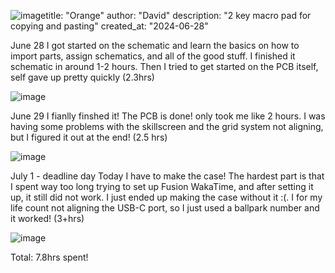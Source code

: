 ![image](https://github.com/user-attachments/assets/354927f5-67aa-4e1c-bb72-8370c075a30d)title: "Orange"
author: "David"
description: "2 key macro pad for copying and pasting"
created_at: "2024-06-28"

June 28
I got started on the schematic and learn the basics on how to import parts, assign schematics, and all of the good stuff. I finished it schematic in around 1-2 hours.
Then I tried to get started on the PCB itself, self gave up pretty quickly (2.3hrs)

![image](https://github.com/user-attachments/assets/a1e961e8-ad95-4f2f-a26f-e84a29b768bc)

June 29
I fianlly finshed it! The PCB is done! only took me like 2 hours. I was having some problems with the skillscreen and the grid system not aligning, but I figured it out at the end! (2.5 hrs)

![image](https://github.com/user-attachments/assets/8e0bfa83-4306-4e0d-aabd-e0a5feafc9f0)

July 1 - deadline day
Today I have to make the case! The hardest part is that I spent way too long trying to set up Fusion WakaTime, and after setting it up, it still did not work. I just ended up making the case without it :(. I for my life count not aligning the USB-C port, so I just used a ballpark number and it worked! (3+hrs)

![image](https://github.com/user-attachments/assets/cb2f12d2-de24-4a0a-98bd-027808de8c03)

Total: 7.8hrs spent!

